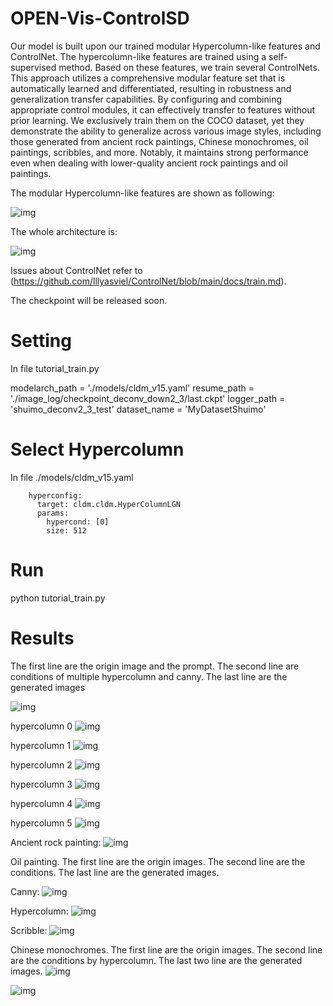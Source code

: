 # OPEN-Vis-ControlSD

Our model is built upon our trained modular Hypercolumn-like features and ControlNet. The hypercolumn-like features are trained using a self-supervised method. Based on these features, we train several ControlNets. This approach utilizes a comprehensive modular feature set that is automatically learned and differentiated, resulting in robustness and generalization transfer capabilities. By configuring and combining appropriate control modules, it can effectively transfer to features without prior learning. We exclusively train them on the COCO dataset, yet they demonstrate the ability to generalize across various image styles, including those generated from ancient rock paintings, Chinese monochromes, oil paintings, scribbles, and more. Notably, it maintains strong performance even when dealing with lower-quality ancient rock paintings and oil paintings. 

The modular Hypercolumn-like features are shown as following:

![img](github_page/hypercolumn.png)

The whole architecture is:

![img](github_page/Vis_Control.png)
<!-- ![alt text](image.png) -->

Issues about ControlNet refer to (https://github.com/lllyasviel/ControlNet/blob/main/docs/train.md).

The checkpoint will be released soon.

# Setting

In file tutorial_train.py

modelarch_path = './models/cldm_v15.yaml'
resume_path = './image_log/checkpoint_deconv_down2_3/last.ckpt'
logger_path = 'shuimo_deconv2_3_test'
dataset_name = 'MyDatasetShuimo'

# Select Hypercolumn

In file ./models/cldm_v15.yaml

        hyperconfig:
          target: cldm.cldm.HyperColumnLGN
          params: 
            hypercond: [0]
            size: 512

# Run

python tutorial_train.py

# Results

The first line are the origin image and the prompt. The second line are conditions of multiple hypercolumn and canny. The last line are the generated images

![img](github_page/hc.png)

hypercolumn 0
![img](github_page/img0.png)

hypercolumn 1
![img](github_page/img1.png)

hypercolumn 2
![img](github_page/img2.png)

hypercolumn 3
![img](github_page/img3.png)

hypercolumn 4
![img](github_page/img4.png)

hypercolumn 5
![img](github_page/img5.png)

Ancient rock painting:
![img](github_page/bihua.png)

Oil painting. The first line are the origin images. The second line are the conditions. The last line are the generated images.

Canny:
![img](github_page/youhua1.png)

Hypercolumn:
![img](github_page/youhua2.png)

Scribble:
![img](github_page/scribble.png)

Chinese monochromes. The first line are the origin images. The second line are the conditions by hypercolumn. The last two line are the generated images.
![img](github_page/shuimo1.png)

![img](github_page/shuimo2.png)

